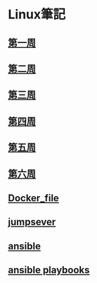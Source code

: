 # Linux筆記
## [第一周](https://github.com/kaifeng273/note2/blob/main/week1.md)
## [第二周](https://github.com/kaifeng273/note2/blob/main/week2.md)
## [第三周](https://github.com/kaifeng273/note2/blob/main/week3.md)
## [第四周](https://github.com/kaifeng273/note2/blob/main/week4.md)
## [第五周](https://github.com/kaifeng273/note2/blob/main/week5.md)
## [第六周](https://github.com/kaifeng273/note2/blob/main/week6.md)
## [Docker_file](https://github.com/kaifeng273/note2/blob/main/week9.md)
## [jumpsever](https://github.com/kaifeng273/note2/blob/main/week10.md)
## [ansible](https://github.com/kaifeng273/note2/blob/main/ansible.md)
## [ansible playbooks](https://github.com/kaifeng273/note2/blob/main/ansible2.md)

